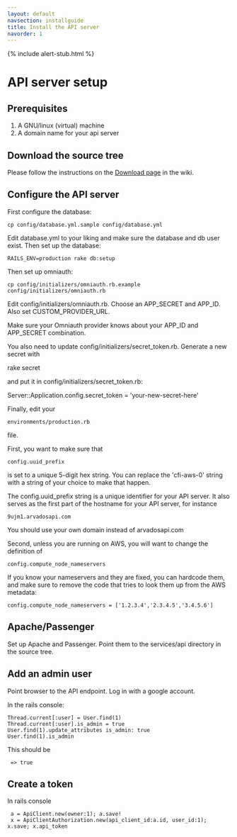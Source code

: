 ```yaml
---
layout: default
navsection: installguide
title: Install the API server
navorder: 1
---
```


{% include alert-stub.html %}

# API server setup

## Prerequisites

1. A GNU/linux (virtual) machine
2. A domain name for your api server

## Download the source tree

Please follow the instructions on the [Download page](https://arvados.org/projects/arvados/wiki/Download) in the wiki.

## Configure the API server

First configure the database:

    cp config/database.yml.sample config/database.yml

Edit database.yml to your liking and make sure the database and db user exist.
Then set up the database:
 
    RAILS_ENV=production rake db:setup

Then set up omniauth:

    cp config/initializers/omniauth.rb.example config/initializers/omniauth.rb

Edit config/initializers/omniauth.rb. Choose an APP_SECRET and APP_ID. Also set
CUSTOM_PROVIDER_URL.

Make sure your Omniauth provider knows about your APP_ID and APP_SECRET
combination.

You also need to update config/initializers/secret_token.rb. Generate a new secret with

  rake secret

and put it in config/initializers/secret_token.rb:

  Server::Application.config.secret_token = 'your-new-secret-here'

Finally, edit your

    environments/production.rb

file. 

First, you want to make sure that 

    config.uuid_prefix

is set to a unique 5-digit hex string. You can replace the 'cfi-aws-0' string
with a string of your choice to make that happen.

The config.uuid_prefix string is a unique identifier for your API server. It
also serves as the first part of the hostname for your API server, for instance

    9ujm1.arvadosapi.com

You should use your own domain instead of arvadosapi.com

Second, unless you are running on AWS, you will want to change the definition of

    config.compute_node_nameservers

If you know your nameservers and they are fixed, you can hardcode them, and
make sure to remove the code that tries to look them up from the AWS metadata:

    config.compute_node_nameservers = ['1.2.3.4','2.3.4.5','3.4.5.6']

## Apache/Passenger

Set up Apache and Passenger. Point them to the services/api directory in the source tree.

## Add an admin user

Point browser to the API endpoint. Log in with a google account.

In the rails console:

    Thread.current[:user] = User.find(1)
    Thread.current[:user].is_admin = true
    User.find(1).update_attributes is_admin: true
    User.find(1).is_admin

This should be

     => true

## Create a token

In rails console

     a = ApiClient.new(owner:1); a.save!
     x = ApiClientAuthorization.new(api_client_id:a.id, user_id:1); x.save; x.api_token

